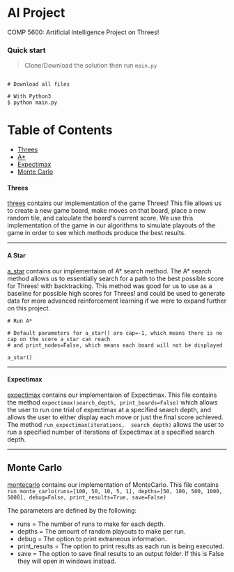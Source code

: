 # AI Project
COMP 5600: Artificial Intelligence Project on Threes!

### Quick start

> Clone/Download the solution then run `main.py`

```

# Download all files

# With Python3
$ python main.py

```

# Table of Contents
* [Threes](#threes)
* [A*](#a-star)
* [Expectimax](#expectimax)
* [Monte Carlo](#monte-carlo)

#### Threes

[threes](threes.py) contains our implementation of the game Threes! This file allows us to create a new game board, make 
moves on that board, place a new random tile, and calculate the board's current score. We use this implementation of the game 
in our algorithms to simulate playouts of the game in order to see which methods produce the best results.

___

#### A Star

[a_star](../a_star.py) contains our implementaion of A* search method. The A* search method allows us to essentially search 
for a path to the best possible score for Threes! with backtracking. This method was good for us to use as a baseline for 
possible high scores for Threes! and could be used to generate data for more advanced reinforcement learning if we were to 
expand further on this project. 

```
# Run A*

# Default parameters for a_star() are cap=-1, which means there is no cap on the score a_star can reach
# and print_nodes=False, which means each board will not be displayed

a_star()
```
___

#### Expectimax

[expectimax](../expectimax.py) contains our implementaion of Expectimax. This file contains the method 
`expectimax(search_depth, print_boards=False)` which allows the user to run one trial of expectimax at a specified search depth, 
and allows the user to either display each move or just the final score achieved. The method `run_expectimax(iterations, 
search_depth)` allows the user to run a specified number of iterations of Expectimax at a specified search depth.
___

## Monte Carlo
 
[montecarlo](../montecarlo.py) contains our implementation of MonteCarlo. This file contains `run_monte_carlo(runs=[100, 50, 10, 5, 1], depths=[50, 100, 500, 1000, 5000], debug=False, print_results=True, save=False)`  

The parameters are defined by the following:  
- runs = The number of runs to make for each depth.
- depths = The amount of random playouts to make per run.
- debug = The option to print extraneous information.
- print_results = The option to print results as each run is being executed.
- save = The option to save final results to an output folder. If this is False they will open in windows instead.